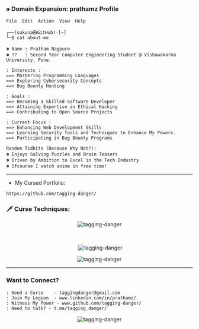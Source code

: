 
### ⁍ Domain Expansion: prathamz Profile

```
File  Edit  Action  View  Help

┌──(sukuna㉿GitHub)-[~]
└─$ cat about-me

⁍ Name : Pratham Nagpure
⁍ ??   : Second Year Computer Engineering Student @ Vishawakarma University, Pune.

: Interests :
==> Mastering Programming Languages
==> Exploring Cybersecurity Concepts
==> Bug Bounty Hunting

: Goals :
==> Becoming a Skilled Software Developer
==> Attaining Expertise in Ethical Hacking
==> Contributing to Open Source Projects

: Current Focus :
==> Enhancing Web Development Skills
==> Learning Security Tools and Techniques to Enhance My Powers.
==> Participating in Bug Bounty Programs

```

```
Random Tidbits (Because Why Not?):
⁍ Enjoys Solving Puzzles and Brain Teasers
⁍ Driven by Ambition to Excel in the Tech Industry
⁍ Ofcourse I watch anime in free time!
```

---

- My Cursed Portfolio:
```
https://github.com/tagging-danger/
```



### 🗡️ Curse Techniques:

<p align="center"><img align="center" src="https://github-readme-stats.vercel.app/api/top-langs?username=tagging-danger&show_icons=true&locale=en&layout=compact" alt="tagging-danger" /></p>
<br>
<p align="center">&nbsp;<img align="center" src="https://github-readme-stats.vercel.app/api?username=tagging-danger&show_icons=true&locale=en" alt="tagging-danger" /></p>
<p align="center"><img align="center" src="https://github-readme-streak-stats.herokuapp.com/?user=tagging-danger&" alt="tagging-danger" /></p>

---

### Want to Connect?

```
: Send a Curse    - taggingdanger@gmail.com
: Join My Legion  - www.linkedin.com/in/prathamz/
: Witness My Power - www.github.com/tagging-danger/
: Need to talk? - t.me/tagging_damger/
```

<p align="center"> <img src="https://komarev.com/ghpvc/?username=tagging-danger&label=Curse%20Stalkers&color=0e75b6&style=flat" alt="tagging-danger" /> </p>
